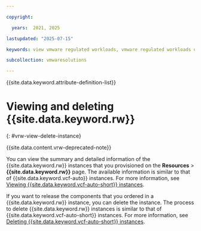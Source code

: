 ```yaml
---

copyright:

  years:  2021, 2025

lastupdated: "2025-07-15"

keywords: view vmware regulated workloads, vmware regulated workloads details, vmware regulated workloads delete, delete vmware regulated workloads, remove vmware regulated workloads

subcollection: vmwaresolutions

---
```


{{site.data.keyword.attribute-definition-list}}

# Viewing and deleting {{site.data.keyword.rw}}
{: #vrw-view-delete-instance}

{{site.data.content.vrw-deprecated-note}}

You can view the summary and detailed information of the {{site.data.keyword.rw}} instances that you provisioned on the **Resources** > **{{site.data.keyword.rw}}** page. The available information is similar to that of {{site.data.keyword.vcf-auto}} instances. For more information, see [Viewing {{site.data.keyword.vcf-auto-short}} instances](/docs/vmwaresolutions?topic=vmwaresolutions-vc_viewinginstances).

If you want to release the components that you ordered in a {{site.data.keyword.rw}} instance, you can delete the instance. The process to delete {{site.data.keyword.rw}} instances is similar to that of {{site.data.keyword.vcf-auto-short}} instances. For more information, see [Deleting {{site.data.keyword.vcf-auto-short}} instances](/docs/vmwaresolutions?topic=vmwaresolutions-vc_deletinginstance).
